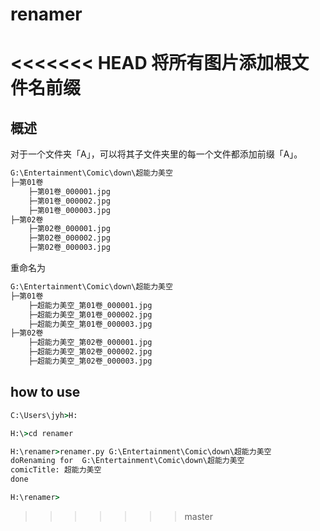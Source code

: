 # renamer
<<<<<<< HEAD
将所有图片添加根文件名前缀
=======

## 概述

对于一个文件夹「A」，可以将其子文件夹里的每一个文件都添加前缀「A」。

```bat
G:\Entertainment\Comic\down\超能力美空
├─第01卷
    ├─第01卷_000001.jpg
    ├─第01卷_000002.jpg
    ├─第01卷_000003.jpg
├─第02卷
    ├─第02卷_000001.jpg
    ├─第02卷_000002.jpg
    ├─第02卷_000003.jpg
```

重命名为

```bat
G:\Entertainment\Comic\down\超能力美空
├─第01卷
    ├─超能力美空_第01卷_000001.jpg
    ├─超能力美空_第01卷_000002.jpg
    ├─超能力美空_第01卷_000003.jpg
├─第02卷
    ├─超能力美空_第02卷_000001.jpg
    ├─超能力美空_第02卷_000002.jpg
    ├─超能力美空_第02卷_000003.jpg
```

## how to use

```bat
C:\Users\jyh>H:

H:\>cd renamer

H:\renamer>renamer.py G:\Entertainment\Comic\down\超能力美空
doRenaming for  G:\Entertainment\Comic\down\超能力美空
comicTitle: 超能力美空
done

H:\renamer>

```
>>>>>>> master
